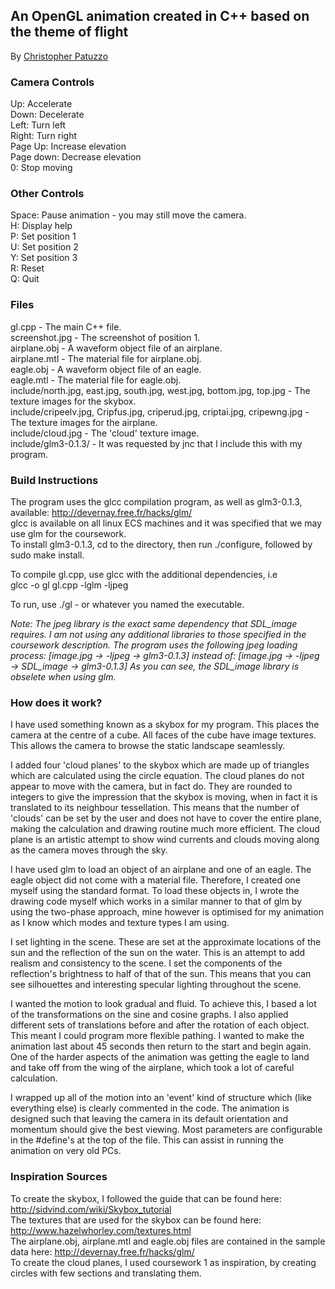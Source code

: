 ## An OpenGL animation created in C++ based on the theme of flight

By [Christopher Patuzzo](http://chris.patuzzo.co.uk/)


### Camera Controls

Up: Accelerate  
Down: Decelerate  
Left: Turn left  
Right: Turn right  
Page Up: Increase elevation  
Page down: Decrease elevation  
0: Stop moving  

### Other Controls

Space: Pause animation - you may still move the camera.  
H: Display help  
P: Set position 1  
U: Set position 2  
Y: Set position 3  
R: Reset  
Q: Quit  

### Files

gl.cpp - The main C++ file.  
screenshot.jpg - The screenshot of position 1.  
airplane.obj - A waveform object file of an airplane.  
airplane.mtl - The material file for airplane.obj.  
eagle.obj - A waveform object file of an eagle.  
eagle.mtl - The material file for eagle.obj.  
include/north.jpg, east.jpg, south.jpg, west.jpg, bottom.jpg, top.jpg - The texture images for the skybox.  
include/cripeelv.jpg, Cripfus.jpg, criperud.jpg, criptai.jpg, cripewng.jpg - The texture images for the airplane.  
include/cloud.jpg - The 'cloud' texture image.  
include/glm3-0.1.3/ - It was requested by jnc that I include this with my program.  

### Build Instructions

The program uses the glcc compilation program, as well as glm3-0.1.3, available: http://devernay.free.fr/hacks/glm/  
glcc is available on all linux ECS machines and it was specified that we may use glm for the coursework.  
To install glm3-0.1.3, cd to the directory, then run ./configure, followed by sudo make install.  

To compile gl.cpp, use glcc with the additional dependencies, i.e  
	glcc -o gl gl.cpp -lglm -ljpeg  

To run, use ./gl - or whatever you named the executable.  

*Note: The jpeg library is the exact same dependency that SDL_image requires. I am not using any additional libraries to those specified in the coursework description. The program uses the following jpeg loading process: [image.jpg -> -ljpeg -> glm3-0.1.3] instead of: [image.jpg -> -ljpeg -> SDL_image -> glm3-0.1.3] As you can see, the SDL_image library is obselete when using glm.*  

### How does it work?

I have used something known as a skybox for my program. This places the camera at the centre of a cube. All faces of the cube have image textures. This allows the camera to browse the static landscape seamlessly.  

I added four 'cloud planes' to the skybox which are made up of triangles which are calculated using the circle equation. The cloud planes do not appear to move with the camera, but in fact do. They are rounded to integers to give the impression that the skybox is moving, when in fact it is translated to its neighbour tessellation. This means that the number of 'clouds' can be set by the user and does not have to cover the entire plane, making the calculation and drawing routine much more efficient. The cloud plane is an artistic attempt to show wind currents and clouds moving along as the camera moves through the sky.  

I have used glm to load an object of an airplane and one of an eagle. The eagle object did not come with a material file. Therefore, I created one myself using the standard format. To load these objects in, I wrote the drawing code myself which works in a similar manner to that of glm by using the two-phase approach, mine however is optimised for my animation as I know which modes and texture types I am using.  

I set lighting in the scene. These are set at the approximate locations of the sun and the reflection of the sun on the water. This is an attempt to add realism and consistency to the scene. I set the components of the reflection's brightness to half of that of the sun. This means that you can see silhouettes and interesting specular lighting throughout the scene.  

I wanted the motion to look gradual and fluid. To achieve this, I based a lot of the transformations on the sine and cosine graphs. I also applied different sets of translations before and after the rotation of each object. This meant I could program more flexible pathing. I wanted to make the animation last about 45 seconds then return to the start and begin again. One of the harder aspects of the animation was getting the eagle to land and take off from the wing of the airplane, which took a lot of careful calculation.  

I wrapped up all of the motion into an 'event' kind of structure which (like everything else) is clearly commented in the code. The animation is designed such that leaving the camera in its default orientation and momentum should give the best viewing. Most parameters are configurable in the #define's at the top of the file. This can assist in running the animation on very old PCs.  


### Inspiration Sources

To create the skybox, I followed the guide that can be found here: http://sidvind.com/wiki/Skybox_tutorial  
The textures that are used for the skybox can be found here: http://www.hazelwhorley.com/textures.html  
The airplane.obj, airplane.mtl and eagle.obj files are contained in the sample data here: http://devernay.free.fr/hacks/glm/  
To create the cloud planes, I used coursework 1 as inspiration, by creating circles with few sections and translating them.
